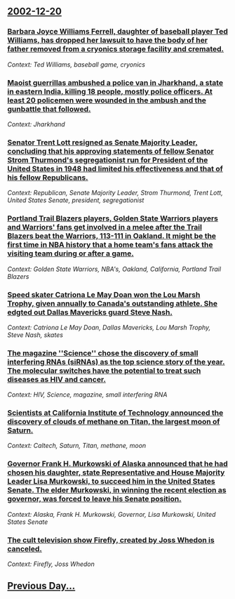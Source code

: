 ## [2002-12-20](/news/2002/12/20/index.md)

### [Barbara Joyce Williams Ferrell, daughter of baseball player Ted Williams, has dropped her lawsuit to have the body of her father removed from a cryonics storage facility and cremated. ](/news/2002/12/20/barbara-joyce-williams-ferrell-daughter-of-baseball-player-ted-williams-has-dropped-her-lawsuit-to-have-the-body-of-her-father-removed-fro.md)
_Context: Ted Williams, baseball game, cryonics_

### [Maoist guerrillas ambushed a police van in Jharkhand, a state in eastern India, killing 18 people, mostly police officers. At least 20 policemen were wounded in the ambush and the gunbattle that followed.](/news/2002/12/20/maoist-guerrillas-ambushed-a-police-van-in-jharkhand-a-state-in-eastern-india-killing-18-people-mostly-police-officers-at-least-20-polic.md)
_Context: Jharkhand_

### [Senator Trent Lott resigned as Senate Majority Leader, concluding that his approving statements of fellow Senator Strom Thurmond's segregationist run for President of the United States in 1948 had limited his effectiveness and that of his fellow Republicans.](/news/2002/12/20/senator-trent-lott-resigned-as-senate-majority-leader-concluding-that-his-approving-statements-of-fellow-senator-strom-thurmond-s-segregati.md)
_Context: Republican, Senate Majority Leader, Strom Thurmond, Trent Lott, United States Senate, president, segregationist_

### [Portland Trail Blazers players, Golden State Warriors players and Warriors' fans get involved in a melee after the Trail Blazers beat the Warriors, 113-111 in Oakland. It might be the first time in NBA history that a home team's fans attack the visiting team during or after a game.](/news/2002/12/20/portland-trail-blazers-players-golden-state-warriors-players-and-warriors-fans-get-involved-in-a-melee-after-the-trail-blazers-beat-the-wa.md)
_Context: Golden State Warriors, NBA's, Oakland, California, Portland Trail Blazers_

### [Speed skater Catriona Le May Doan won the Lou Marsh Trophy, given annually to Canada's outstanding athlete.  She edgted out Dallas Mavericks guard Steve Nash.](/news/2002/12/20/speed-skater-catriona-le-may-doan-won-the-lou-marsh-trophy-given-annually-to-canada-s-outstanding-athlete-she-edgted-out-dallas-mavericks.md)
_Context: Catriona Le May Doan, Dallas Mavericks, Lou Marsh Trophy, Steve Nash, skates_

### [The magazine ''Science'' chose the discovery of small interfering RNAs (siRNAs) as the top science story of the year.  The molecular switches have the potential to treat such diseases as HIV and cancer.](/news/2002/12/20/the-magazine-science-chose-the-discovery-of-small-interfering-rnas-sirnas-as-the-top-science-story-of-the-year-the-molecular-switche.md)
_Context: HIV, Science, magazine, small interfering RNA_

### [Scientists at California Institute of Technology announced the discovery of clouds of methane on Titan, the largest moon of Saturn.](/news/2002/12/20/scientists-at-california-institute-of-technology-announced-the-discovery-of-clouds-of-methane-on-titan-the-largest-moon-of-saturn.md)
_Context: Caltech, Saturn, Titan, methane, moon_

### [Governor Frank H. Murkowski of Alaska announced that he had chosen his daughter, state Representative and House Majority Leader Lisa Murkowski, to succeed him in the United States Senate.  The elder Murkowski, in winning the recent election as governor, was forced to leave his Senate position.](/news/2002/12/20/governor-frank-h-murkowski-of-alaska-announced-that-he-had-chosen-his-daughter-state-representative-and-house-majority-leader-lisa-murkows.md)
_Context: Alaska, Frank H. Murkowski, Governor, Lisa Murkowski, United States Senate_

### [ The cult television show Firefly, created by Joss Whedon is canceled.](/news/2002/12/20/the-cult-television-show-firefly-created-by-joss-whedon-is-canceled.md)
_Context: Firefly, Joss Whedon_

## [Previous Day...](/news/2002/12/19/index.md)

